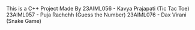 This is a C++ Project Made By
23AIML056 - Kavya Prajapati (Tic Tac Toe)
23AIML057 - Puja Rachchh (Guess the Number)
23AIML076 - Dax Virani (Snake Game)
